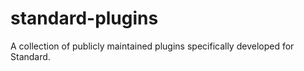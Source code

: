 standard-plugins
================

A collection of publicly maintained plugins specifically developed for Standard.